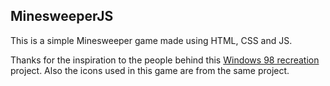## MinesweeperJS

This is a simple Minesweeper game made using HTML, CSS and JS.

Thanks for the inspiration to the people behind this [Windows 98 recreation](https://github.com/1j01/98/tree/master) project. Also the icons used in this game are from the same project.
